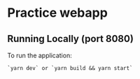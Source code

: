 # Practice webapp

## Running Locally (port 8080)

To run the application:

```
`yarn dev` or `yarn build && yarn start` 
```